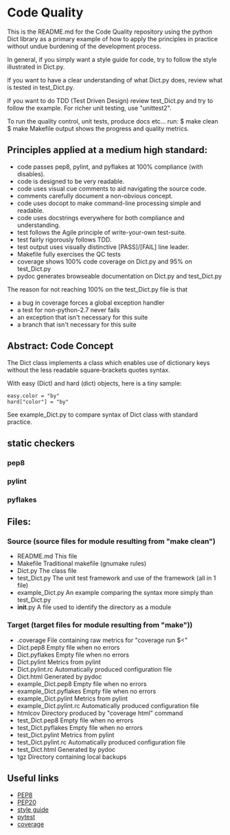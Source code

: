 # Code Quality

This is the README.md for the Code Quality repository
using the python Dict library as a primary example of
how to apply the principles in practice without undue
burdening of the development process.

In general, if you simply want a style guide for code,
try to follow the style illustrated in Dict.py.

If you want to have a clear understanding of what Dict.py does,
review what is tested in test_Dict.py.

If you want to do TDD (Test Driven Design)
review test_Dict.py and try to follow the example.
For richer unit testing, use "unittest2".

To run the quality control, unit tests, produce docs etc... run:
 $ make clean
 $ make
Makefile output shows the progress and quality metrics.

## Principles applied at a medium high standard:
* code passes pep8, pylint, and pyflakes at 100% compliance (with disables).
* code is designed to be very readable.
* code uses visual cue comments to aid navigating the source code.
* comments carefully document a non-obvious concept.
* code uses docopt to make command-line processing simple and readable.
* code uses docstrings everywhere for both compliance and understanding.
* test follows the Agile principle of write-your-own test-suite.
* test fairly rigorously follows TDD.
* test output uses visually distinctive [PASS]/[FAIL] line leader.
* Makefile fully exercises the QC tests
* coverage shows 100% code coverage on Dict.py and 95% on test_Dict.py
* pydoc generates browseable documentation on Dict.py and test_Dict.py

The reason for not reaching 100% on the test_Dict.py file is that
* a bug in coverage forces a global exception handler
* a test for non-python-2.7 never fails
* an exception that isn't necessary for this suite
* a branch that isn't necessary for this suite

## Abstract: Code Concept

The Dict class implements a class which enables use of dictionary keys
without the less readable square-brackets quotes syntax.

With easy (Dict) and hard (dict) objects, here is a tiny sample:

    easy.color = "by"
    hard["color"] = "by"

See example_Dict.py to compare syntax of Dict class with standard practice.

## static checkers

### pep8

### pylint

### pyflakes

## Files:
### Source (source files for module resulting from "make clean")
* README.md This file
* Makefile Traditional makefile (gnumake rules)
* Dict.py The class file
* test_Dict.py The unit test framework and use of the framework (all in 1 file)
* example_Dict.py An example comparing the syntax more simply than test_Dict.py
* __init__.py A file used to identify the directory as a module

### Target (target files for module resulting from "make"))
* .coverage                 File containing raw metrics for "coverage run $<"
* Dict.pep8                 Empty file when no errors
* Dict.pyflakes             Empty file when no errors
* Dict.pylint               Metrics from pylint
* Dict.pylint.rc            Automatically produced configuration file
* Dict.html                 Generated by pydoc
* example_Dict.pep8         Empty file when no errors
* example_Dict.pyflakes     Empty file when no errors
* example_Dict.pylint       Metrics from pylint
* example_Dict.pylint.rc    Automatically produced configuration file
* htmlcov                   Directory produced by "coverage html" command
* test_Dict.pep8            Empty file when no errors
* test_Dict.pyflakes        Empty file when no errors
* test_Dict.pylint          Metrics from pylint
* test_Dict.pylint.rc       Automatically produced configuration file
* test_Dict.html            Generated by pydoc
* tgz                       Directory containing local backups

## Useful links
* [PEP8](https://www.python.org/dev/peps/pep-0008/)
* [PEP20](https://www.python.org/dev/peps/pep-0020/)
* [style guide](https://google.github.io/styleguide/pyguide.html)
* [pytest](http://pytest.org/latest)
* [coverage](https://coverage.readthedocs.io/en/coverage-4.0.3/)
